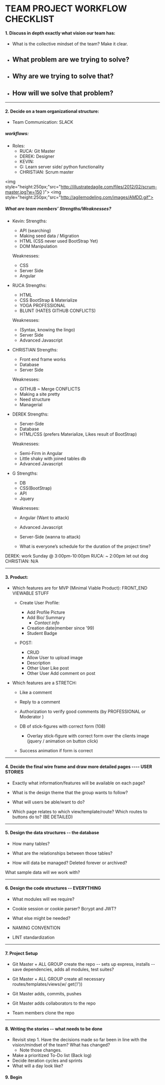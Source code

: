 # TEAM PROJECT WORKFLOW CHECKLIST
#### 1. Discuss in depth exactly what vision our team has:

  - What is the collective mindset of the team? Make it clear.
  - What problem are we trying to solve?
    -
  - Why are we trying to solve that?
    -
  - How will we solve that problem?
    -
---

#### 2. Decide on a team organizational structure:
- Team Communication: SLACK

##### workflows:
- Roles:
  - RUCA: Git Master
  - DEREK: Designer
  - KEVIN:
  -  G: Learn server side/ python functionality
  - CHRISTIAN: Scrum master

<img style="height:250px;"src="http://illustratedagile.com/files/2012/02/scrum-master.jpg?w=150 )">
<img style="height:250px;"src="http://agilemodeling.com/images/AMDD.gif">


##### What are team members’ Strengths/Weaknesses?
- Kevin:
  Strengths:
    - API (searching)
    - Making seed data / Migration
    - HTML (CSS never used BootStrap Yet)
    - DOM Manipulation

  Weaknesses:
    - CSS
    - Server Side
    - Angular

- RUCA
  Strengths:
    - HTML
    - CSS BootStrap & Materialize
    - YOGA PROFESSIONAL
    - BLUNT
    (HATES GITHUB CONFLICTS)

  Weaknesses:
    - (Syntax, knowing the lingo)
    - Server Side
    -  Advanced Javascript


- CHRISTIAN
  Strengths:
    - Front end frame works
    - Database
    - Server Side

  Weaknesses:
    - GITHUB ~ Merge CONFLICTS
    - Making a site pretty
    - Need structure
    - Managerial

- DEREK
  Strengths:
    - Server-Side
    - Database
    - HTML/CSS (prefers Materialize, Likes result of BootStrap)

  Weaknesses:
    - Semi-Firm in Angular
    - Little shaky with joined tables db
    - Advanced Javascript

- G
  Strengths:
    - DB
    - CSS(BootStrap)
    - API
    - Jquery

  Weaknesses:
    - Angular (Want to attack)
    - Advanced Javascript
    - Server-Side (wanna to attack)





  - What is everyone’s schedule for the duration of the project time?

DEREK: work Sunday @ 3:00pm-10:00pm
RUCA: ~ 2:00pm let out dog
CHRISTIAN: N/A

---

#### 3. Product:

- Which features are for MVP (Minimal Viable Product):
FRONT_END VIEWABLE STUFF
  - Create User Profile:
    - Add Profile Picture
    - Add Bio/ Summary
      - _Contact info_
    - Creation date(member since '99)    
    - Student Badge

  - POST:
    - CRUD
    - Allow User to upload image
    - Description
    - Other User Like post
    - Other User Add comment on post




- Which features are a STRETCH:
  - Like a comment
  - Reply to a comment
  - Authorization to verify good comments (by PROFESSIONAL or Moderator )

  - DB of stick-figures with correct form (108)
    - Overlay stick-figure with correct form over the clients image (jquery / animation on button click)
  - Success animation if form is correct

---

#### 4. Decide the final wire frame and draw more detailed pages ---- USER STORIES

  - Exactly what information/features will be available on each page?

  - What is the design theme that the group wants to follow?

  - What will users be able/want to do?

  - Which page relates to which view/template/route? Which routes to buttons do to? (BE DETAILED)

---

#### 5. Design the data structures -- the database

  - How many tables?

  - What are the relationships between those tables?

  - How will data be managed? Deleted forever or archived?

  What sample data will we work with?

---
#### 6. Design the code structures -- EVERYTHING

  - What modules will we require?

  - Cookie session or cookie parser? Bcrypt and JWT?

  - What else might be needed?

  - NAMING CONVENTION

  - LINT standardization

---

#### 7. Project Setup

  - Git Master + ALL GROUP create the repo -- sets up express, installs --save dependencies, adds all modules, test suites?

  - Git Master + ALL GROUP create all necessary routes/templates/views(w/ get(‘/’))

  - Git Master adds, commits, pushes

  - Git Master adds collaborators to the repo

  - Team members clone the repo

---

#### 8. Writing the stories -- what needs to be done

  - Revisit step 1. Have the decisions made so far been in line with the vision/mindset of the team? What has changed?
    - Note those changes.
  - Make a prioritized To-Do list (Back log)
  - Decide iteration cycles and sprints
  - What will a day look like?

#### 9. Begin
